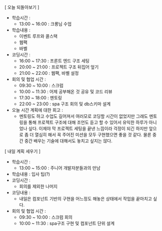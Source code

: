[ 오늘 되돌아보기 ]

- 학습시간 : 
  - 13:00 ~ 16:00 : 크롱님 수업
- 학습내용 : 
  - 이벤트 루프와 콜스택
  - 웹팩
  - 바벨
- 코딩시간 : 
  - 16:00 ~ 17:30 : 프론트 엔드 구조 세팅
  - 20:00 ~ 21:00 : 프로젝트 구조 뒤집어 엎기
  - 21:00 ~ 22:00 : 웹팩, 바벨 설정
- 회의 및 협업 시간 : 
  - 09:30 ~ 10:00 : 스크럼
  - 10:00 ~ 11:30 : 어제 공부해온 것 공유 및 코드 리뷰
  - 17:30 ~ 18:00 : 멘토링
  - 22:00 ~ 23:00 : spa 구조 회의 및 db스키마 설계
- 오늘 시간 계획에 대한 회고 : 
  - 멘토링도 하고 수업도 길어져서 여러모로 코딩할 시간이 없었지만 그래도 멘토링을 통해 프로젝트 구조에 대해 조언도 듣고 할 수 있어서 유익한 하루가 아니었나 싶다. 이제야 막 프로젝트 세팅을 끝낸 느낌이라 걱정이 되긴 하지만 앞으로 좀 더 열심히 해서 꼭 주어진 미션을 모두 구현했으면 좋을 것 같다. 물론 중간 중간 배우는 기술에 대해서도 놓치고 싶지는 않다.

[ 내일 계획 세우기 ]

- 학습시간 : 
  - 13:00 ~ 15:00 : 주니어 개발자분들과의 만남
- 학습내용 : 입사 팁(?)
- 코딩시간 : 
  - 회의를 제외한 나머지
- 코딩내용 : 
  - 내일은 컴포넌트 기반의 구현을 어느정도 해놓은 상태에서 작업을 끝마치고 싶다.
- 회의 및 협업 시간 : 
  - 09:30 ~ 10:00 : 스크럼 회의
  - 10:00 ~ 11:30 : spa구조 구현 및 컴포넌트 단위 설계